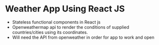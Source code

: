 # Weather App Using React JS

- Stateless functional components in React js
- Openweathermap api to render the conditions of supplied countries/cities using its coordinates.
- Will need the API from openweather in order for app to work and open

